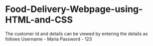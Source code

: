 # Food-Delivery-Webpage-using-HTML-and-CSS
The customer Id and details can be viewed by entering the details as follows
Username - Maria
       Password - 123
